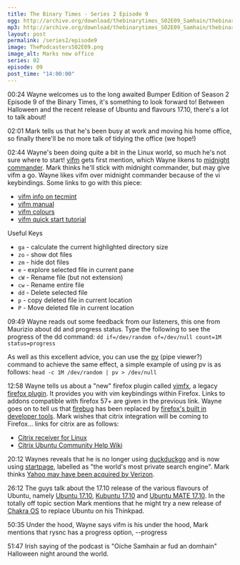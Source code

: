 ```yaml
---
title: The Binary Times - Series 2 Episode 9
ogg: http://archive.org/download/thebinarytimes_S02E09_Samhain/thebinarytimes_S02E09_Samhain.ogg
mp3: http://archive.org/download/thebinarytimes_S02E09_Samhain/thebinarytimes_S02E09_Samhain.mp3 
layout: post
permalink: /series2/episode9
image: ThePodcastersS02E09.png
image_alt: Marks new office
series: 02
episode: 09
post_time: "14:00:00"
---
```

00:24 Wayne welcomes us to the long awaited Bumper Edition of Season 2 Episode 9 of the Binary Times, it's something to look forward to! Between Halloween and the recent release of Ubuntu and flavours 17.10, there's a lot to talk about!

02:01 Mark tells us that he's been busy at work and moving his home office, so finally there'll be no more talk of tidying the office (we hope!)

02:44 Wayne's been doing quite a bit in the Linux world, so much he's not sure where to start! [vifm](https://vifm.info/) gets first mention, which Wayne likens to [midnight commander](https://midnight-commander.org/). Mark thinks he'll stick with midnight commander, but may give vifm a go. Wayne likes vifm over midnight commander because of the vi keybindings. Some links to go with this piece:
* [vifm info on tecmint](https://www.tecmint.com/vifm-commandline-based-file-manager-for-linux/0)
* [vifm manual](https://vifm.info/manual.shtml#Visual%20Mode)
* [vifm colours](https://github.com/vifm/vifm-colors)
* [vifm quick start tutorial](https://wiki.vifm.info/index.php?title=Quickstart_Tutorial)

Useful Keys

* `ga` - calculate the current highlighted directory size
* `zo` - show dot files
* `zm` - hide dot files
* `e` - explore selected file in current pane
* `cW` - Rename file (but not extension)
* `cw` - Rename entire file
* `dd` - Delete selected file
* `p` - copy deleted file in current location
* `P` - Move deleted file in current location

09:49 Wayne reads out some feedback from our listeners, this one from Maurizio about dd and progress status. Type the following to see the progress of the dd command: `dd if=/dev/random of=/dev/null count=1M status=progress`

As well as this excellent advice, you can use the [pv](https://linux.die.net/man/1/pv) (pipe viewer?) command to achieve the same effect, a simple example of using pv is as follows: `head -c 1M /dev/random | pv > /dev/null`

12:58 Wayne tells us about a "new" firefox plugin called [vimfx](https://github.com/akhodakivskiy/VimFx), a legacy [firefox plugin](https://addons.mozilla.org/en-US/firefox/addon/vimfx/). It provides you with vim keybindings within Firefox. Links to addons compatible with firefox 57+ are given in the previous link. Wayne goes on to tell us that [firebug](https://addons.mozilla.org/en-US/firefox/addon/firebug/) has been replaced by [firefox's built in developer tools](https://developer.mozilla.org/en-US/docs/Tools). Mark wishes that citrix integration will be coming to Firefox... links for citrix are as follows:
* [Citrix receiver for Linux](https://www.citrix.com/downloads/citrix-receiver/linux/receiver-for-linux-latest.html)
* [Citrix Ubuntu Community Help Wiki](https://help.ubuntu.com/community/CitrixICAClientHowTo)

20:12 Waynes reveals that he is no longer using [duckduckgo](https://duckduckgo.com/) and is now using [startpage](https://www.startpage.com/), labelled as "the world's most private search engine". Mark thinks [Yahoo may have been acquired by Verizon](https://www.verizon.com/about/news/verizon-completes-yahoo-acquisition-creating-diverse-house-50-brands-under-new-oath-subsidiary).

26:12 The guys talk about the 17.10 release of the various flavours of Ubuntu, namely [Ubuntu 17.10](https://www.ubuntu.com/desktop/1710), [Kubuntu 17.10](https://kubuntu.org/news/kubuntu-17-10-artful-aardvark-is-released/) and [Ubuntu MATE 17.10](https://ubuntu-mate.org/blog/ubuntu-mate-artful-final-release/). In the totally off topic section Mark mentions that he might try a new release of [Chakra OS](https://chakralinux.org/?about) to replace Ubuntu on his Thinkpad.

50:35 Under the hood, Wayne says vifm is his under the hood, Mark mentions that rysnc has a progress option, --progress

51:47 Irish saying of the podcast is "O&iacute;che Samhain ar fud an domhain" Halloween night around the world.
